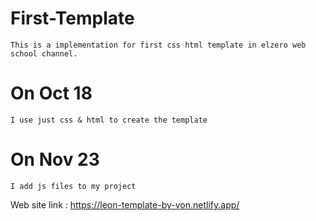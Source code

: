 # First-Template
	This is a implementation for first css html template in elzero web school channel.	
# On Oct 18 
	I use just css & html to create the template
# On Nov 23
	I add js files to my project

Web site link : https://leon-template-by-von.netlify.app/
